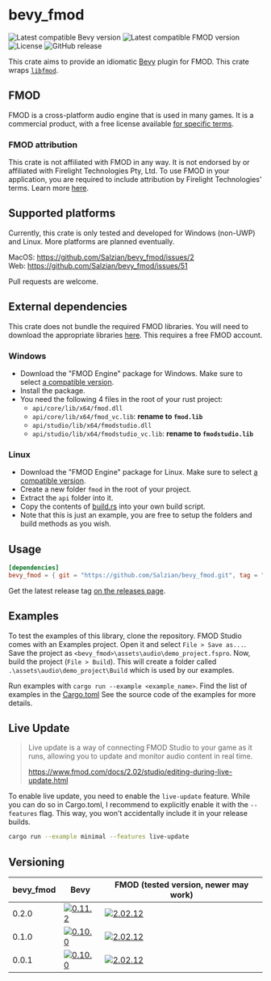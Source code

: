 # bevy_fmod

![Latest compatible Bevy version][Bevy 0.11.2 img]
![Latest compatible FMOD version][FMOD 2.02.12 img]
![License][License img]
![GitHub release][GitHub release img]

This crate aims to provide an idiomatic [Bevy] plugin for FMOD. This crate wraps [`libfmod`][libfmod].

## FMOD

FMOD is a cross-platform audio engine that is used in many games. It is a commercial product, with a free license
available [for specific terms][FMOD licensing].

### FMOD attribution

This crate is not affiliated with FMOD in any way. It is not endorsed by or affiliated with Firelight Technologies Pty,
Ltd. To use FMOD in your application, you are required to include attribution by Firelight Technologies' terms.
Learn more [here][FMOD attribution].

## Supported platforms

Currently, this crate is only tested and developed for Windows (non-UWP) and Linux. More platforms are planned eventually.

MacOS: https://github.com/Salzian/bevy_fmod/issues/2  
Web: https://github.com/Salzian/bevy_fmod/issues/51

Pull requests are welcome.

## External dependencies

This crate does not bundle the required FMOD libraries. You will need to download the appropriate
libraries [here][FMOD libraries download].
This requires a free FMOD account.

### Windows
- Download the "FMOD Engine" package for Windows. Make sure to select [a compatible version](#versioning).
- Install the package.
- You need the following 4 files in the root of your rust project:
    - `api/core/lib/x64/fmod.dll`
    - `api/core/lib/x64/fmod_vc.lib`: **rename to `fmod.lib`**
    - `api/studio/lib/x64/fmodstudio.dll`
    - `api/studio/lib/x64/fmodstudio_vc.lib`: **rename to `fmodstudio.lib`**

### Linux
- Download the "FMOD Engine" package for Linux. Make sure to select [a compatible version](#versioning).
- Create a new folder `fmod` in the root of your project.
- Extract the `api` folder into it.
- Copy the contents of [build.rs](https://github.com/Salzian/bevy_fmod/blob/main/build.rs) into your own build script.
- Note that this is just an example, you are free to setup the folders and build methods as you wish.

## Usage

```toml
[dependencies]
bevy_fmod = { git = "https://github.com/Salzian/bevy_fmod.git", tag = "<bevy_fmod release tag>" }
```

Get the latest release tag [on the releases page][GitHub releases].

## Examples

To test the examples of this library, clone the repository. FMOD Studio comes with an Examples project. Open it and
select `File > Save as...`. Save the project as `<bevy_fmod>\assets\audio\demo_project.fspro`.
Now, build the project (`File > Build`). This will create a folder called `.\assets\audio\demo_project\Build` which is
used by our examples.

Run examples with `cargo run --example <example_name>`. Find the list of examples in the [Cargo.toml](./Cargo.toml) See
the source code of the examples for more details.

## Live Update

> Live update is a way of connecting FMOD Studio to your game as it runs, 
> allowing you to update and monitor audio content in real time.
> 
> <https://www.fmod.com/docs/2.02/studio/editing-during-live-update.html>

To enable live update, you need to enable the `live-update` feature. While you can do so in Cargo.toml, I recommend
to explicitly enable it with the `--features` flag. This way, you won't accidentally include it in your release builds.

```sh
cargo run --example minimal --features live-update
```

## Versioning

| bevy_fmod | Bevy                                    | FMOD (tested version, newer may work)                 |
|-----------|-----------------------------------------|-------------------------------------------------------|
| 0.2.0     | [![0.11.2][Bevy 0.11.2 img]][Bevy 0.11] | [![2.02.12][FMOD 2.02.12 img]][FMOD revision history] |
| 0.1.0     | [![0.10.0][Bevy 0.10.0 img]][Bevy 0.10] | [![2.02.12][FMOD 2.02.12 img]][FMOD revision history] |
| 0.0.1     | [![0.10.0][Bevy 0.10.0 img]][Bevy 0.10] | [![2.02.12][FMOD 2.02.12 img]][FMOD revision history] |

[Bevy]: https://bevyengine.org

[Bevy 0.10]: https://bevyengine.org/news/bevy-0-10/

[Bevy 0.11]: https://bevyengine.org/news/bevy-0-11/

[Bevy 0.10.0 img]: https://img.shields.io/badge/Bevy-0.10.0-232326

[Bevy 0.11.2 img]: https://img.shields.io/badge/Bevy-0.11.2-232326

[FMOD licensing]: https://fmod.com/licensing

[FMOD attribution]: https://fmod.com/attribution

[FMOD libraries download]: https://fmod.com/download#fmodengine

[FMOD revision history]: https://www.fmod.com/docs/2.02/studio/welcome-to-fmod-studio-revision-history.html

[FMOD 2.02.12 img]: https://img.shields.io/badge/FMOD-2.02.12-black

[libfmod]: https://github.com/lebedec/libfmod

[demo_project]: https://drive.google.com/file/d/13Mxq_jEHXDLuam6M9whNowGUf_KBGKTU/view?usp=sharing

[salzian]: https://salzian.dev

[License img]: https://img.shields.io/badge/License-MIT%20OR%20Apache%202.0-informal

[GitHub releases]: https://github.com/Salzian/bevy_fmod/releases/latest

[GitHub release img]: https://img.shields.io/github/v/release/Salzian/bevy_fmod?filter=v*
